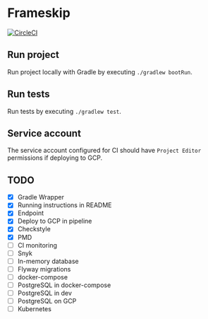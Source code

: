 # Frameskip
[![CircleCI](https://circleci.com/gh/oxfist/frameskip.svg?style=svg&circle-token=8b717676f0e81731bd605c1bc37eddb509c21c07)](https://circleci.com/gh/oxfist/frameskip)

## Run project
Run project locally with Gradle by executing `./gradlew bootRun`.

## Run tests
Run tests by executing `./gradlew test`.

## Service account
The service account configured for CI should have `Project Editor` permissions if deploying to GCP.

## TODO
- [X] Gradle Wrapper
- [X] Running instructions in README
- [X] Endpoint
- [X] Deploy to GCP in pipeline
- [X] Checkstyle
- [X] PMD
- [ ] CI monitoring
- [ ] Snyk
- [ ] In-memory database
- [ ] Flyway migrations
- [ ] docker-compose
- [ ] PostgreSQL in docker-compose
- [ ] PostgreSQL in dev
- [ ] PostgreSQL on GCP
- [ ] Kubernetes
